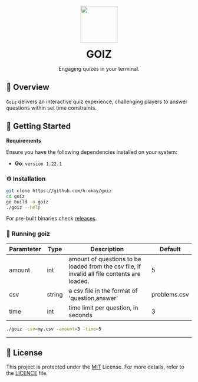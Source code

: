 <p align="center">
  <img src="https://github.com/h-okay/quill/assets/86803100/028a9a4d-c1a6-4172-ab62-d1a63ba0268f" width="100" />
    <h1 align="center" style="border:none; margin:0;">GOIZ</h1>
    <p align="center">Engaging quizes in your terminal.</p>
</p>

## 📍 Overview

`Goiz` delivers an interactive quiz experience, challenging players to answer questions within set time constraints.

## 🚀 Getting Started

**Requirements**

Ensure you have the following dependencies installed on your system:

- **Go**: `version 1.22.1`

### ⚙️ Installation

```sh
git clone https://github.com/h-okay/goiz
cd goiz
go build -o goiz
./goiz --help
```

For pre-built binaries check [releases](https://github.com/h-okay/goiz/releases).

### 🤖 Running goiz

| Paramteter | Type   | Description                                                                                  | Default      |
| ---------- | ------ | -------------------------------------------------------------------------------------------- | ------------ |
| amount     | int    | amount of questions to be loaded from the csv file, if invalid all file contents are loaded. | 5            |
| csv        | string | a csv file in the format of 'question,answer'                                                | problems.csv |
| time       | int    | time limit per question, in seconds                                                          | 3            |

```sh
./goiz -csv=my.csv -amount=3 -time=5
```

---

## 📄 License

This project is protected under the [MIT](https://choosealicense.com/licenses/mit/) License. For more details, refer to the [LICENCE](LICENCE) file.

